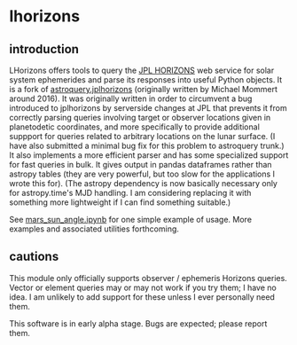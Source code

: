 # lhorizons

## introduction

LHorizons offers tools to query the [JPL HORIZONS](https://ssd.jpl.nasa.gov/?horizons) web service for solar system ephemerides and parse its responses into useful Python objects. It is a fork of [astroquery.jplhorizons](https://github.com/astropy/astroquery/tree/master/astroquery/jplhorizons) (originally written by Michael Mommert around 2016). It was originally written in order to circumvent a bug introduced to jplhorizons by serverside changes at JPL that prevents it from correctly parsing queries involving target or observer locations given in planetodetic coordinates, and more specifically  to provide additional suppport for queries related to arbitrary locations on the lunar surface. (I have also submitted a minimal bug fix for this problem to astroquery trunk.) It also implements a more efficient parser and has some specialized support for fast queries in bulk. It gives output in pandas dataframes rather than astropy tables (they are very powerful, but too slow for the applications I wrote this for). (The astropy dependency is now basically necessary only for astropy.time's MJD handling. I am considering replacing it with something more lightweight if I can find something suitable.)

See [mars_sun_angle.ipynb](src/mars_sun_angle.ipynb) for one simple example of usage. More examples and associated utilities forthcoming.

## cautions

This module only officially supports observer / ephemeris Horizons queries. Vector or element queries may or may not work if you try them; I have no idea. I am unlikely to add support for these unless I ever personally need them. 

This software is in early alpha stage. Bugs are expected; please report them. 
